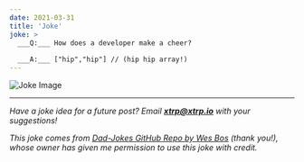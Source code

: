 ```yaml
---
date: 2021-03-31
title: 'Joke'
joke: >
  ___Q:___ How does a developer make a cheer?
  
  ___A:___ ["hip","hip"] // (hip hip array!)
---
```


![Joke Image](https://private.xtrp.io/projects/DailyDeveloperJokes/public_image_server/images/5e1258e86d537.png)

---
*Have a joke idea for a future post? Email **[xtrp@xtrp.io](mailto:xtrp@xtrp.io)** with your suggestions!*

*This joke comes from [Dad-Jokes GitHub Repo by Wes Bos](https://github.com/wesbos/dad-jokes) (thank you!), whose owner has given me permission to use this joke with credit.*

<!-- 
Joke text:
**Q:** How does a developer make a cheer?

**A:** ["hip","hip"] // (hip hip array!)
 -->

